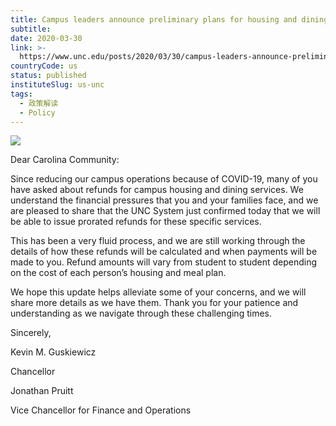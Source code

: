```yaml
---
title: Campus leaders announce preliminary plans for housing and dining services refunds
subtitle:
date: 2020-03-30
link: >-
  https://www.unc.edu/posts/2020/03/30/campus-leaders-announce-preliminary-plans-for-housing-and-dining-services-refunds/
countryCode: us
status: published
instituteSlug: us-unc
tags:
  - 政策解读
  - Policy
---
```

![](https://www.unc.edu/wp-content/uploads/2018/07/019318_OldWell00721.jpg)

Dear Carolina Community:

Since reducing our campus operations because of COVID-19, many of you have asked about refunds for campus housing and dining services. We understand the financial pressures that you and your families face, and we are pleased to share that the UNC System just confirmed today that we will be able to issue prorated refunds for these specific services.

This has been a very fluid process, and we are still working through the details of how these refunds will be calculated and when payments will be made to you. Refund amounts will vary from student to student depending on the cost of each person’s housing and meal plan.

We hope this update helps alleviate some of your concerns, and we will share more details as we have them. Thank you for your patience and understanding as we navigate through these challenging times.

Sincerely,

Kevin M. Guskiewicz

Chancellor

Jonathan Pruitt

Vice Chancellor for Finance and Operations
